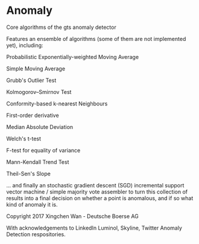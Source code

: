 # Anomaly

Core algorithms of the gts anomaly detector

Features an ensemble of algorithms (some of them are not implemented yet), including:

Probabilistic Exponentially-weighted Moving Average

Simple Moving Average

Grubb's Outlier Test

Kolmogorov–Smirnov Test

Conformity-based k-nearest Neighbours

First-order derivative

Median Absolute Deviation

Welch's t-test

F-test for equality of variance

Mann-Kendall Trend Test

Theil-Sen's Slope

... and finally an stochastic gradient descent (SGD) incremental support vector machine / simple majority vote assembler to turn this
collection of results into a final decision on whether a point is anomalous, and if so what kind of anomaly it is.

Copyright 2017 Xingchen Wan - Deutsche Boerse AG

With acknowledgements to LinkedIn Luminol, Skyline, Twitter Anomaly Detection respositories.
